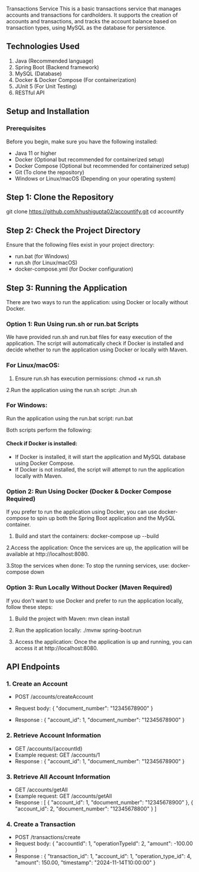 Transactions Service
This is a basic transactions service that manages accounts and transactions for cardholders. It supports the creation of accounts and transactions, and tracks the account balance based on transaction types, using MySQL as the database for persistence.

## Technologies Used
1. Java (Recommended language)
2. Spring Boot (Backend framework)
3. MySQL (Database)
4. Docker & Docker Compose (For containerization)
5. JUnit 5 (For Unit Testing)
6. RESTful API


## Setup and Installation
### Prerequisites
Before you begin, make sure you have the following installed:

* Java 11 or higher
* Docker (Optional but recommended for containerized setup)
* Docker Compose (Optional but recommended for containerized setup)
* Git (To clone the repository)
* Windows or Linux/macOS (Depending on your operating system)

## Step 1: Clone the Repository
git clone https://github.com/khushigupta02/accountify.git
cd accountify

## Step 2: Check the Project Directory
Ensure that the following files exist in your project directory:

- run.bat (for Windows)
- run.sh (for Linux/macOS)
- docker-compose.yml (for Docker configuration)

## Step 3: Running the Application
There are two ways to run the application: using Docker or locally without Docker.

### Option 1: Run Using run.sh or run.bat Scripts
We have provided run.sh and run.bat files for easy execution of the application. The script will automatically check if Docker is installed and decide whether to run the application using Docker or locally with Maven.

### For Linux/macOS:
1. Ensure run.sh has execution permissions:
chmod +x run.sh

2.Run the application using the run.sh script:
./run.sh

### For Windows:
Run the application using the run.bat script:
run.bat

Both scripts perform the following:

#### Check if Docker is installed:
- If Docker is installed, it will start the application and MySQL database using Docker Compose.
- If Docker is not installed, the script will attempt to run the application locally with Maven.

### Option 2: Run Using Docker (Docker & Docker Compose Required)
If you prefer to run the application using Docker, you can use docker-compose to spin up both the Spring Boot application and the MySQL container.

1. Build and start the containers:
docker-compose up --build

2.Access the application: Once the services are up, the application will be available at http://localhost:8080.

3.Stop the services when done: To stop the running services, use:
docker-compose down

### Option 3: Run Locally Without Docker (Maven Required)
If you don't want to use Docker and prefer to run the application locally, follow these steps:
1. Build the project with Maven:
mvn clean install

2. Run the application locally:
./mvnw spring-boot:run

3. Access the application: Once the application is up and running, you can access it at http://localhost:8080.

## API Endpoints

### 1. Create an Account
- POST /accounts/createAccount
- Request body:
{
  "document_number": "12345678900"
}

- Response :
{
  "account_id": 1,
  "document_number": "12345678900"
}

### 2. Retrieve Account Information
- GET /accounts/{accountId}
- Example request: GET /accounts/1
- Response :
{
  "account_id": 1,
  "document_number": "12345678900"
}

### 3. Retrieve All Account Information
- GET /accounts/getAll
- Example request: GET /accounts/getAll
- Response :
[
  {
    "account_id": 1,
    "document_number": "12345678900"
  },
  {
    "account_id": 2,
    "document_number": "12345678800"
  }
]

### 4. Create a Transaction
- POST /transactions/create
- Request body:
{
  "accountId": 1,
  "operationTypeId": 2,
  "amount": -100.00
}
- Response :
  {
  "transaction_id": 1,
  "account_id": 1,
  "operation_type_id": 4,
  "amount": 150.00,
  "timestamp": "2024-11-14T10:00:00"
}
